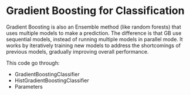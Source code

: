 # Gradient Boosting for Classification
Gradient Boosting is also an Ensemble method (like random forests) that uses multiple models to make a prediction. 
The difference is that GB use sequential models, instead of running multiple models in parallel mode. It works by iteratively training new models to address the shortcomings of previous models, gradually improving overall performance.

This code go through:
- GradientBoostingClassifier
- HistGradientBoostingClassifier
- Parameters
